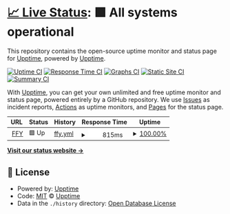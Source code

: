 # [📈 Live Status](https://https://oeyoew.fun): <!--live status--> **🟩 All systems operational**

This repository contains the open-source uptime monitor and status page for [Upptime](https://upptime.js.org), powered by [Upptime](https://github.com/upptime/upptime).

[![Uptime CI](https://github.com/upptime/upptime/workflows/Uptime%20CI/badge.svg)](https://github.com/upptime/upptime/actions?query=workflow%3A%22Uptime+CI%22)
[![Response Time CI](https://github.com/upptime/upptime/workflows/Response%20Time%20CI/badge.svg)](https://github.com/upptime/upptime/actions?query=workflow%3A%22Response+Time+CI%22)
[![Graphs CI](https://github.com/upptime/upptime/workflows/Graphs%20CI/badge.svg)](https://github.com/upptime/upptime/actions?query=workflow%3A%22Graphs+CI%22)
[![Static Site CI](https://github.com/upptime/upptime/workflows/Static%20Site%20CI/badge.svg)](https://github.com/upptime/upptime/actions?query=workflow%3A%22Static+Site+CI%22)
[![Summary CI](https://github.com/upptime/upptime/workflows/Summary%20CI/badge.svg)](https://github.com/upptime/upptime/actions?query=workflow%3A%22Summary+CI%22)

With [Upptime](https://upptime.js.org), you can get your own unlimited and free uptime monitor and status page, powered entirely by a GitHub repository. We use [Issues](https://github.com/upptime/upptime/issues) as incident reports, [Actions](https://github.com/upptime/upptime/actions) as uptime monitors, and [Pages](https://https://oeyoew.fun) for the status page.

<!--start: status pages-->
<!-- This summary is generated by Upptime (https://github.com/upptime/upptime) -->
<!-- Do not edit this manually, your changes will be overwritten -->
<!-- prettier-ignore -->
| URL | Status | History | Response Time | Uptime |
| --- | ------ | ------- | ------------- | ------ |
| <img alt="" src="https://favicons.githubusercontent.com/oeyoews.github.io" height="13"> [FFY](https://oeyoews.github.io/upptime) | 🟩 Up | [ffy.yml](https://github.com/oeyoews/upptime/commits/HEAD/history/ffy.yml) | <details><summary><img alt="Response time graph" src="./graphs/ffy/response-time-week.png" height="20"> 815ms</summary><br><a href="https://https://oeyoew.fun/history/ffy"><img alt="Response time 815" src="https://img.shields.io/endpoint?url=https%3A%2F%2Fraw.githubusercontent.com%2Foeyoews%2Fupptime%2FHEAD%2Fapi%2Fffy%2Fresponse-time.json"></a><br><a href="https://https://oeyoew.fun/history/ffy"><img alt="24-hour response time 815" src="https://img.shields.io/endpoint?url=https%3A%2F%2Fraw.githubusercontent.com%2Foeyoews%2Fupptime%2FHEAD%2Fapi%2Fffy%2Fresponse-time-day.json"></a><br><a href="https://https://oeyoew.fun/history/ffy"><img alt="7-day response time 815" src="https://img.shields.io/endpoint?url=https%3A%2F%2Fraw.githubusercontent.com%2Foeyoews%2Fupptime%2FHEAD%2Fapi%2Fffy%2Fresponse-time-week.json"></a><br><a href="https://https://oeyoew.fun/history/ffy"><img alt="30-day response time 815" src="https://img.shields.io/endpoint?url=https%3A%2F%2Fraw.githubusercontent.com%2Foeyoews%2Fupptime%2FHEAD%2Fapi%2Fffy%2Fresponse-time-month.json"></a><br><a href="https://https://oeyoew.fun/history/ffy"><img alt="1-year response time 815" src="https://img.shields.io/endpoint?url=https%3A%2F%2Fraw.githubusercontent.com%2Foeyoews%2Fupptime%2FHEAD%2Fapi%2Fffy%2Fresponse-time-year.json"></a></details> | <details><summary><a href="https://https://oeyoew.fun/history/ffy">100.00%</a></summary><a href="https://https://oeyoew.fun/history/ffy"><img alt="All-time uptime 100.00%" src="https://img.shields.io/endpoint?url=https%3A%2F%2Fraw.githubusercontent.com%2Foeyoews%2Fupptime%2FHEAD%2Fapi%2Fffy%2Fuptime.json"></a><br><a href="https://https://oeyoew.fun/history/ffy"><img alt="24-hour uptime 100.00%" src="https://img.shields.io/endpoint?url=https%3A%2F%2Fraw.githubusercontent.com%2Foeyoews%2Fupptime%2FHEAD%2Fapi%2Fffy%2Fuptime-day.json"></a><br><a href="https://https://oeyoew.fun/history/ffy"><img alt="7-day uptime 100.00%" src="https://img.shields.io/endpoint?url=https%3A%2F%2Fraw.githubusercontent.com%2Foeyoews%2Fupptime%2FHEAD%2Fapi%2Fffy%2Fuptime-week.json"></a><br><a href="https://https://oeyoew.fun/history/ffy"><img alt="30-day uptime 100.00%" src="https://img.shields.io/endpoint?url=https%3A%2F%2Fraw.githubusercontent.com%2Foeyoews%2Fupptime%2FHEAD%2Fapi%2Fffy%2Fuptime-month.json"></a><br><a href="https://https://oeyoew.fun/history/ffy"><img alt="1-year uptime 100.00%" src="https://img.shields.io/endpoint?url=https%3A%2F%2Fraw.githubusercontent.com%2Foeyoews%2Fupptime%2FHEAD%2Fapi%2Fffy%2Fuptime-year.json"></a></details>

<!--end: status pages-->

[**Visit our status website →**](https://https://oeyoew.fun)

## 📄 License

- Powered by: [Upptime](https://github.com/upptime/upptime)
- Code: [MIT](./LICENSE) © [Upptime](https://upptime.js.org)
- Data in the `./history` directory: [Open Database License](https://opendatacommons.org/licenses/odbl/1-0/)
